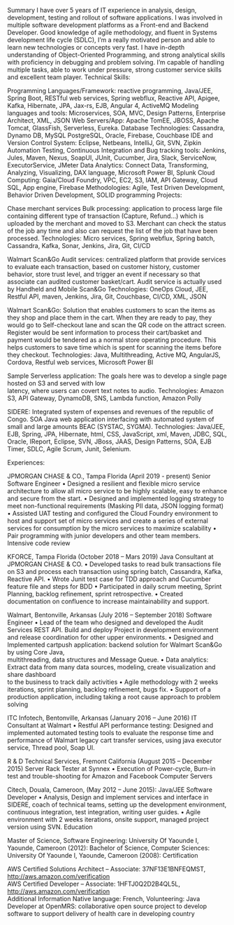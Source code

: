 
Summary
I have over 5 years of IT experience in analysis, design, development, testing and rollout of software applications. I was involved in multiple software development platforms as a Front-end and Backend Developer. Good knowledge of agile methodology, and fluent in Systems development life cycle (SDLC), I’m a really motivated person and able to learn new technologies or concepts very fast. I have in-depth understanding of Object-Oriented Programming, and strong analytical skills with proficiency in debugging and problem solving. I’m capable of handling multiple tasks, able to work under pressure, strong customer service skills and excellent team player.
Technical Skills: 

Programming Languages/Framework: reactive programming, Java/JEE, Spring Boot, RESTful web services, Spring webflux, Reactive API, Apigee, Kafka, Hibernate, JPA, Jax-rs, EJB, Angular 4, ActiveMQ
Modeling languages and tools: Microservices, SOA, MVC, Design Patterns, Enterprise Architect, XML, JSON
Web Servers/App: Apache TomEE, JBOSS, Apache Tomcat, GlassFish, Serverless, Eureka.
Database Technologies: Cassandra, Dynamo DB, MySQL PostgreSQL, Oracle, Firebase, Couchbase
IDE and Version Control System: Eclipse, Netbeans, IntelliJ, Git, SVN, Zipkin
Automation Testing, Continuous Integration and Bug tracking tools: Jenkins, Jules, Maven, Nexus, SoapUI, JUnit, Cucumber, Jira, Slack, ServiceNow, ExecutorService, JMeter
Data Analytics: Connect Data, Transforming, Analyzing, Visualizing, DAX language, Microsoft Power BI, Splunk
Cloud Computing: Gaia/Cloud Foundry, VPC, EC2, S3, IAM, API Gateway, Cloud SQL, App engine, Firebase
Methodologies: Agile, Test Driven Development, Behavior Driven Development, SOLID programming
Projects:

Chase merchant services Bulk processing: application to process large file containing different type of transaction (Capture, Refund...) which is uploaded by the merchant and moved to S3. Merchant can check the status of the job any time and also can request the list of the job that have been processed.
Technologies: Micro services, Spring webflux, Spring batch, Cassandra, Kafka, Sonar, Jenkins, Jira, Git, CI/CD

Walmart Scan&Go Audit services: centralized platform that provide services to evaluate each transaction, based on customer history, customer behavior, store trust level, and trigger an event if necessary so that associate can audited customer basket/cart. Audit service is actually used by Handheld and Mobile Scan&Go
Technologies: OneOps Cloud, JEE, Restful API, maven, Jenkins, Jira, Git, Couchbase, CI/CD, XML, JSON

Walmart Scan&Go: Solution that enables customers to scan the items as they shop and place them in the cart. When they are ready to pay, they would go to Self-checkout lane and scan the QR code on the attract screen. Register would be sent information to process their cart/basket and payment would be tendered as a normal store operating procedure. This helps customers to save time which is spent for scanning the items before they checkout.
Technologies: Java, Multithreading, Active MQ, AngularJS, Cordova, Restful web services, Microsoft Power BI 

Sample Serverless application: The goals here was to develop a single page hosted on S3 and served with low           
       latency, where users can covert text notes to audio.
      Technologies: Amazon S3, API Gateway, DynamoDB, SNS, Lambda function, Amazon Polly 

SIDERE: Integrated system of expenses and revenues of the republic of Congo. SOA Java web application interfacing with automated system of small and large amounts BEAC (SYSTAC, SYGMA).
Technologies: Java/JEE, EJB, Spring, JPA, Hibernate, html, CSS, JavaScript, xml, Maven, JDBC, SQL, Oracle, IReport, Eclipse, SVN, JBoss, JAAS, Design Patterns, SOA, EJB Timer, SDLC, Agile Scrum, Junit, Selenium.



Experiences:

JPMORGAN CHASE & CO., Tampa Florida (April 2019 - present)                                Senior Software Engineer
•	Designed a resilient and flexible micro service architecture to allow all micro service to be highly scalable, easy to enhance and secure from the start.
•	Designed and implemented logging strategy to meet non-functional requirements (Masking PII data, JSON logging format) 
•	Assisted UAT testing and configured the Cloud Foundry environment to host and support set of micro services and create a series of external services for consumption by the micro services to maximize scalability
•	Pair programming with junior developers and other team members. Intensive code review

KFORCE, Tampa Florida (October 2018 – Mars 2019)                 Java Consultant at JPMORGAN CHASE & CO.
•	Developed tasks to read bulk transactions file on S3 and process each transaction using spring batch, Cassandra, Kafka, Reactive API. 
•	Wrote Junit test case for TDD approach and Cucumber feature file and steps for BDD 
•	Participated in daily scrum meeting, Sprint Planning, backlog refinement, sprint retrospective.
•	Created documentation on confluence to increase maintainability and support.

Walmart, Bentonville, Arkansas (July 2016 – September 2018)				  Software Engineer
•	Lead of the team who designed and developed the Audit Services REST API. Build and deploy Project in development environment and release coordination for other upper environments.
•	Designed and Implemented cartpush application: backend solution for Walmart Scan&Go by using Core Java,   
             multithreading, data structures and Message Queue. 
•	Data analytics: Extract data from many data sources, modeling, create visualization and share dashboard   
to the business to track daily activities
•	Agile methodology with 2 weeks iterations, sprint planning, backlog refinement, bugs fix.
•	Support of a production application, including taking a root cause approach to problem solving

ITC Infotech, Bentonville, Arkansas (January 2016 – June 2016)		                IT Consultant at Walmart
•	Restful API performance testing: Designed and implemented automated testing tools to evaluate the response time and performance of Walmart legacy cart transfer services, using java executor service, Thread pool, Soap UI.

R & D Technical Services, Fremont California (August 2015 – December 2015)         Server Rack Tester at Synnex
•	Execution of Power-cycle, Burn-in test and trouble-shooting for Amazon and Facebook Computer Servers

Citech, Douala, Cameroon, (May 2012 – June 2015): 			                       Java/JEE Software Developer
•	Analysis, Design and implement services and interface in SIDERE, coach of technical teams, setting up the development environment, continuous integration, test integration, writing user guides. 
•	Agile environment with 2 weeks iterations, onsite support, managed project version using SVN.
Education	

Master of Science, Software Engineering: University Of Yaounde I, Yaounde, Cameroon (2012): 
Bachelor of Science, Computer Sciences: University Of Yaounde I, Yaounde, Cameroon (2008): 
Certification 	

AWS Certified Solutions Architect – Associate: 37NF13E1BNFEQMST, http://aws.amazon.com/verification  
AWS Certified Developer – Associate: 1HFTJ0Q2D2B4QL5L, http://aws.amazon.com/verification  
Additional Information
Native language: French, Volunteering: Java Developer at OpenMRS: collaborative open source project to develop software to support delivery of health care in developing country        
